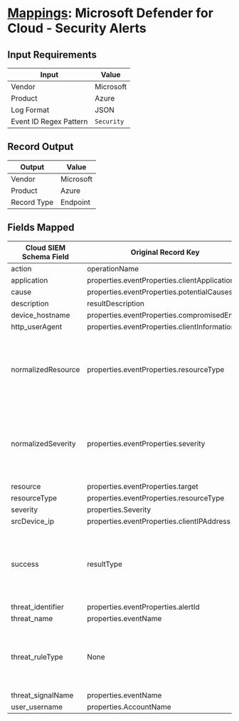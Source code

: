 # [Mappings](README.md): Microsoft Defender for Cloud - Security Alerts

## Input Requirements

|Input|Value|
|-----|-----|
|Vendor|Microsoft|
|Product|Azure|
|Log Format|JSON|
|Event ID Regex Pattern|`Security`|

## Record Output

|Output|Value|
|------|-----|
|Vendor|Microsoft|
|Product|Azure|
|Record Type|Endpoint|

## Fields Mapped

|Cloud SIEM Schema Field|Original Record Key|Notes|
|-----------------------|-------------------|-----|
|action|operationName||
|application|properties.eventProperties.clientApplication||
|cause|properties.eventProperties.potentialCauses||
|description|resultDescription||
|device_hostname|properties.eventProperties.compromisedEntity||
|http_userAgent|properties.eventProperties.clientInformation||
|normalizedResource|properties.eventProperties.resourceType|This is a lookup field. More info to come in the catalog later...|
|normalizedSeverity|properties.eventProperties.severity|This is a lookup field. More info to come in the catalog later...|
|resource|properties.eventProperties.target||
|resourceType|properties.eventProperties.resourceType||
|severity|properties.Severity||
|srcDevice_ip|properties.eventProperties.clientIPAddress||
|success|resultType|This is a lookup field. More info to come in the catalog later...|
|threat_identifier|properties.eventProperties.alertId||
|threat_name|properties.eventName||
|threat_ruleType|None|The static text `direct` is populated in this schema field.|
|threat_signalName|properties.eventName||
|user_username|properties.AccountName||

